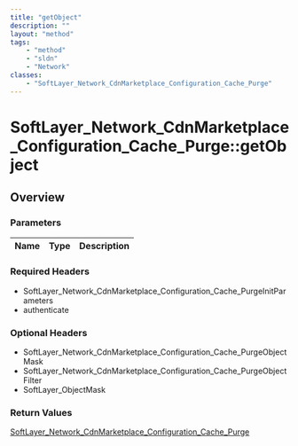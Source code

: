 ```yaml
---
title: "getObject"
description: ""
layout: "method"
tags:
    - "method"
    - "sldn"
    - "Network"
classes:
    - "SoftLayer_Network_CdnMarketplace_Configuration_Cache_Purge"
---
```

# SoftLayer_Network_CdnMarketplace_Configuration_Cache_Purge::getObject
## Overview 


### Parameters 
|Name | Type | Description |
| --- | --- | --- |


### Required Headers
* SoftLayer_Network_CdnMarketplace_Configuration_Cache_PurgeInitParameters
* authenticate

### Optional Headers
* SoftLayer_Network_CdnMarketplace_Configuration_Cache_PurgeObjectMask
* SoftLayer_Network_CdnMarketplace_Configuration_Cache_PurgeObjectFilter
* SoftLayer_ObjectMask

### Return Values
<a href='/reference/datatypes/SoftLayer_Network_CdnMarketplace_Configuration_Cache_Purge'>SoftLayer_Network_CdnMarketplace_Configuration_Cache_Purge </a>
